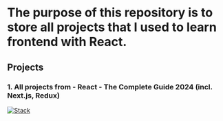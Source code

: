# The purpose of this repository is to store all projects that I used to learn frontend with React.

## Projects

### 1. All projects from - **React - The Complete Guide 2024 (incl. Next.js, Redux)**

[![Stack](https://skillicons.dev/icons?i=vscode,react,css,html,scss,typescript,javascript,redux,vite,npm,nextjs)](https://skillicons.dev)
